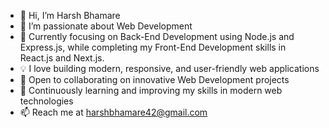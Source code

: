 - 👋 Hi, I’m Harsh Bhamare
- 👀 I’m passionate about Web Development
- 🌱 Currently focusing on Back-End Development using Node.js and Express.js, while completing my Front-End Development skills in React.js and Next.js.
- 💡 I love building modern, responsive, and user-friendly web applications
- 💞️ Open to collaborating on innovative Web Development projects
- 🚀 Continuously learning and improving my skills in modern web technologies
- 📫 Reach me at harshbhamare42@gmail.com

<!---
harshbhamare15/harshbhamare15 is a ✨ special ✨ repository because its `README.md` (this file) appears on your GitHub profile.
You can click the Preview link to take a look at your changes.
--->

